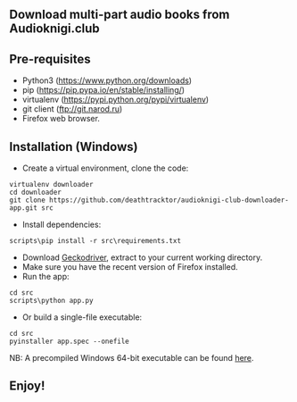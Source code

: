 Download multi-part audio books from Audioknigi.club
----------------------------------------------------

## Pre-requisites

* Python3 (https://www.python.org/downloads)
* pip (https://pip.pypa.io/en/stable/installing/)
* virtualenv (https://pypi.python.org/pypi/virtualenv)
* git client (ftp://git.narod.ru)
* Firefox web browser.

## Installation (Windows)

* Create a virtual environment, clone the code:
```
virtualenv downloader
cd downloader
git clone https://github.com/deathtracktor/audioknigi-club-downloader-app.git src
```

* Install dependencies:
```
scripts\pip install -r src\requirements.txt
```
* Download [Geckodriver](https://github.com/mozilla/geckodriver/releases), extract to your current working directory.
* Make sure you have the recent version of Firefox installed.
* Run the app:
```
cd src
scripts\python app.py
```
* Or build a single-file executable:
```
cd src
pyinstaller app.spec --onefile
```
NB: A precompiled Windows 64-bit executable can be found [here](releases/download/0.0.2/app.exe).

## Enjoy!
